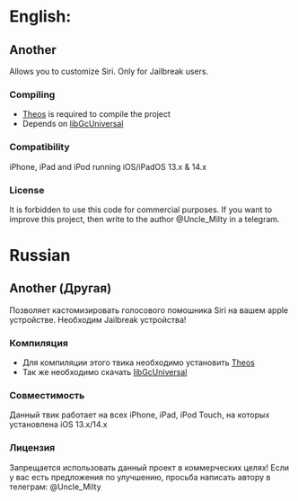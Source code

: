 
# English:

## Another
Allows you to customize Siri. Only for Jailbreak users.

### Compiling
  - [Theos](https://theos.dev/) is required to compile the project
  - Depends on [libGcUniversal](https://github.com/MrGcGamer/LibGcUniversalDocumentation)

### Compatibility
iPhone, iPad and iPod running iOS/iPadOS 13.x & 14.x

### License
It is forbidden to use this code for commercial purposes. 
If you want to improve this project, then write to the author @Uncle_Milty in a telegram.



# Russian

## Another (Другая)
Позволяет кастомизировать голосового помошника Siri на вашем apple устройстве. Необходим Jailbreak устройства!

### Компиляция   
  - Для компиляции этого твика необходимо установить [Theos](https://theos.dev/)
  - Так же необходимо скачать [libGcUniversal](https://github.com/MrGcGamer/LibGcUniversalDocumentation)
    
### Совместимость
Данный твик работает на всех iPhone, iPad, iPod Touch, на которых установлена iOS 13.x/14.x

### Лицензия
Запрещается использовать данный проект в коммерческих целях!
Если у вас есть предложения по улучшению, просьба написать автору в телеграм: @Uncle_Milty
